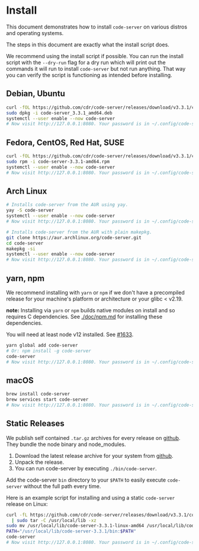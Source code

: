 # Install

This document demonstrates how to install `code-server` on
various distros and operating systems.

The steps in this document are exactly what the install script does.

We recommend using the install script if possible. You can run
the install script with the `--dry-run` flag for a dry run which will
print out the commands it will run to install `code-server` but
not run anything. That way you can verify the script is functioning
as intended before installing.

## Debian, Ubuntu

```bash
curl -fOL https://github.com/cdr/code-server/releases/download/v3.3.1/code-server_3.3.1_amd64.deb
sudo dpkg -i code-server_3.3.1_amd64.deb
systemctl --user enable --now code-server
# Now visit http://127.0.0.1:8080. Your password is in ~/.config/code-server/config.yaml
```

## Fedora, CentOS, Red Hat, SUSE

```bash
curl -fOL https://github.com/cdr/code-server/releases/download/v3.3.1/code-server-3.3.1-amd64.rpm
sudo rpm -i code-server-3.3.1-amd64.rpm
systemctl --user enable --now code-server
# Now visit http://127.0.0.1:8080. Your password is in ~/.config/code-server/config.yaml
```

## Arch Linux

```bash
# Installs code-server from the AUR using yay.
yay -S code-server
systemctl --user enable --now code-server
# Now visit http://127.0.0.1:8080. Your password is in ~/.config/code-server/config.yaml
```

```bash
# Installs code-server from the AUR with plain makepkg.
git clone https://aur.archlinux.org/code-server.git
cd code-server
makepkg -si
systemctl --user enable --now code-server
# Now visit http://127.0.0.1:8080. Your password is in ~/.config/code-server/config.yaml
```

## yarn, npm

We recommend installing with `yarn` or `npm` if we don't have a precompiled release for your machine's
platform or architecture or your glibc < v2.19.

**note:** Installing via `yarn` or `npm` builds native modules on install and so requires C dependencies.
See [./doc/npm.md](./doc/npm.md) for installing these dependencies.

You will need at least node v12 installed. See [#1633](https://github.com/cdr/code-server/issues/1633).

```bash
yarn global add code-server
# Or: npm install -g code-server
code-server
# Now visit http://127.0.0.1:8080. Your password is in ~/.config/code-server/config.yaml
```

## macOS

```bash
brew install code-server
brew services start code-server
# Now visit http://127.0.0.1:8080. Your password is in ~/.config/code-server/config.yaml
```

## Static Releases

We publish self contained `.tar.gz` archives for every release on [github](https://github.com/cdr/code-server/releases).
They bundle the node binary and node_modules.

1. Download the latest release archive for your system from [github](https://github.com/cdr/code-server/releases).
2. Unpack the release.
3. You can run code-server by executing `./bin/code-server`.

Add the code-server `bin` directory to your `$PATH` to easily execute `code-server` without the full path every time.

Here is an example script for installing and using a static `code-server` release on Linux:

```bash
curl -fL https://github.com/cdr/code-server/releases/download/v3.3.1/code-server-3.3.1-linux-amd64.tar.gz \
  | sudo tar -C /usr/local/lib -xz
sudo mv /usr/local/lib/code-server-3.3.1-linux-amd64 /usr/local/lib/code-server-3.3.1
PATH="/usr/local/lib/code-server-3.3.1/bin:$PATH"
code-server
# Now visit http://127.0.0.1:8080. Your password is in ~/.config/code-server/config.yaml
```
